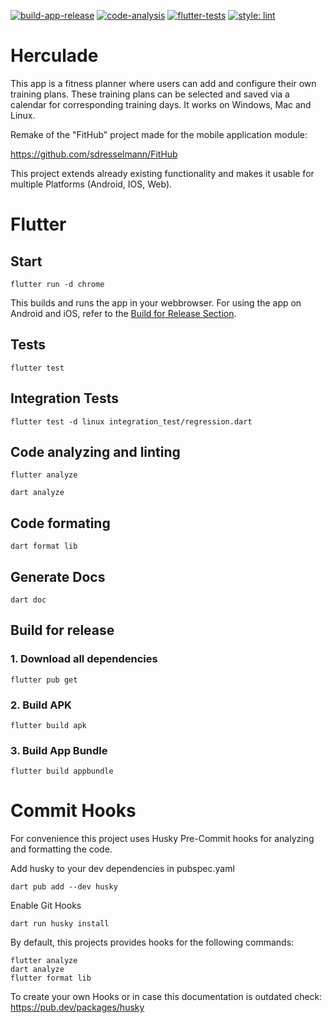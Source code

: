 [![build-app-release](https://github.com/sdresselmann/Lifting-Progress-Tracker/actions/workflows/build.yml/badge.svg)](https://github.com/sdresselmann/Lifting-Progress-Tracker/actions/workflows/build.yml)
[![code-analysis](https://github.com/sdresselmann/Lifting-Progress-Tracker/actions/workflows/code_analysis.yml/badge.svg)](https://github.com/sdresselmann/Lifting-Progress-Tracker/actions/workflows/code_analysis.yml)
[![flutter-tests](https://github.com/sdresselmann/Lifting-Progress-Tracker/actions/workflows/flutter_tests.yml/badge.svg)](https://github.com/sdresselmann/Lifting-Progress-Tracker/actions/workflows/flutter_tests.yml)
[![style: lint](https://img.shields.io/badge/style-lint-4BC0F5.svg)](https://pub.dev/packages/lint)

# Herculade

This app is a fitness planner where users can add and configure their own training plans. These training plans can be
selected and saved via a calendar for corresponding training days. It works on Windows, Mac and Linux.

Remake of the "FitHub" project made for the mobile application module:

https://github.com/sdresselmann/FitHub

This project extends already existing functionality and makes it usable for multiple Platforms (Android, IOS, Web).

# Flutter

## Start

```
flutter run -d chrome
```

This builds and runs the app in your webbrowser. For using the app on Android and iOS, refer to
the [Build for Release Section](#build-for-release).

## Tests

```
flutter test
```

## Integration Tests

```
flutter test -d linux integration_test/regression.dart
```

## Code analyzing and linting

```
flutter analyze
```

```
dart analyze
```

## Code formating

```
dart format lib
```

## Generate Docs

```
dart doc
```

## Build for release

### 1. Download all dependencies

```
flutter pub get
```

### 2. Build APK

```
flutter build apk
```

### 3. Build App Bundle

```
flutter build appbundle
```

# Commit Hooks

For convenience this project uses Husky Pre-Commit hooks for
analyzing and formatting the code.

Add husky to your dev dependencies in pubspec.yaml

```
dart pub add --dev husky
```

Enable Git Hooks

```
dart run husky install
```

By default, this projects provides hooks for the following commands:

```
flutter analyze
dart analyze
flutter format lib
```

To create your own Hooks or in case this documentation is outdated check: https://pub.dev/packages/husky